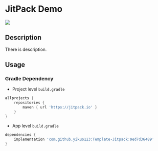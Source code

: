 # JitPack Demo

[![](https://jitpack.io/v/yikuo123/Template-Jitpack.svg)](https://jitpack.io/#yikuo123/Template-Jitpack)

## Description

There is description.

## Usage

### Gradle Dependency 

- Project level `build.gradle`

```gradle
allprojects {
    repositories {
        maven { url 'https://jitpack.io' }
    }
}
```

- App level `build.gradle`

```gradle
dependencies {
    implementation 'com.github.yikuo123:Template-Jitpack:9ed7d36489'
}
```


